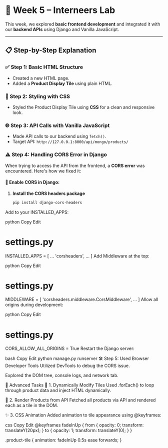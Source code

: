 # 🚀 Week 5 – Interneers Lab

This week, we explored **basic frontend development** and integrated it with our **backend APIs** using Django and Vanilla JavaScript.

---

## 📋 Step-by-Step Explanation

### ✅ Step 1: Basic HTML Structure
- Created a new HTML page.
- Added a **Product Display Tile** using plain HTML.

### 🎨 Step 2: Styling with CSS
- Styled the Product Display Tile using **CSS** for a clean and responsive look.

### 🌐 Step 3: API Calls with Vanilla JavaScript
- Made API calls to our backend using `fetch()`.
- Target API: `http://127.0.0.1:8000/api/mongo/products/`

### ⚠️ Step 4: Handling CORS Error in Django
When trying to access the API from the frontend, a **CORS error** was encountered. Here's how we fixed it:

#### 🔧 Enable CORS in Django:

1. **Install the CORS headers package**  
   ```bash
   pip install django-cors-headers
Add to your INSTALLED_APPS:

python
Copy
Edit
# settings.py
INSTALLED_APPS = [
    ...
    'corsheaders',
    ...
]
Add Middleware at the top:

python
Copy
Edit
# settings.py
MIDDLEWARE = [
    'corsheaders.middleware.CorsMiddleware',
    ...
]
Allow all origins during development:

python
Copy
Edit
# settings.py
CORS_ALLOW_ALL_ORIGINS = True
Restart the Django server:

bash
Copy
Edit
python manage.py runserver
🛠️ Step 5: Used Browser Developer Tools
Utilized DevTools to debug the CORS issue.

Explored the DOM tree, console logs, and network tab.

🌟 Advanced Tasks
🔄 1. Dynamically Modify Tiles
Used .forEach() to loop through product data and inject HTML dynamically.

🧱 2. Render Products from API
Fetched all products via API and rendered each as a tile in the DOM.

✨ 3. CSS Animation
Added animation to tile appearance using @keyframes:

css
Copy
Edit
@keyframes fadeInUp {
  from {
    opacity: 0;
    transform: translateY(20px);
  }
  to {
    opacity: 1;
    transform: translateY(0);
  }
}

.product-tile {
  animation: fadeInUp 0.5s ease forwards;
}